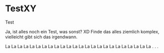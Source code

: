 TestXY
======

Test

Ja, ist alles noch ein Test, was sonst? XD
Finde das alles ziemlich komplex, vielleicht gibt sich das irgendwann.

La La La
La La La
La La La
La La La
La La La
La La La
La La La
La La La
.
.
.


